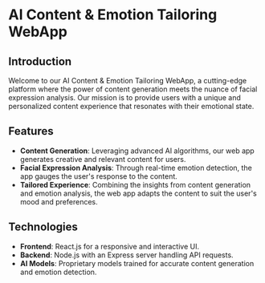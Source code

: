 # AI Content & Emotion Tailoring WebApp

## Introduction
Welcome to our AI Content & Emotion Tailoring WebApp, a cutting-edge platform where the power of content generation meets the nuance of facial expression analysis. Our mission is to provide users with a unique and personalized content experience that resonates with their emotional state.

## Features
- **Content Generation**: Leveraging advanced AI algorithms, our web app generates creative and relevant content for users.
- **Facial Expression Analysis**: Through real-time emotion detection, the app gauges the user's response to the content.
- **Tailored Experience**: Combining the insights from content generation and emotion analysis, the web app adapts the content to suit the user's mood and preferences.

## Technologies
- **Frontend**: React.js for a responsive and interactive UI.
- **Backend**: Node.js with an Express server handling API requests.
- **AI Models**: Proprietary models trained for accurate content generation and emotion detection.
